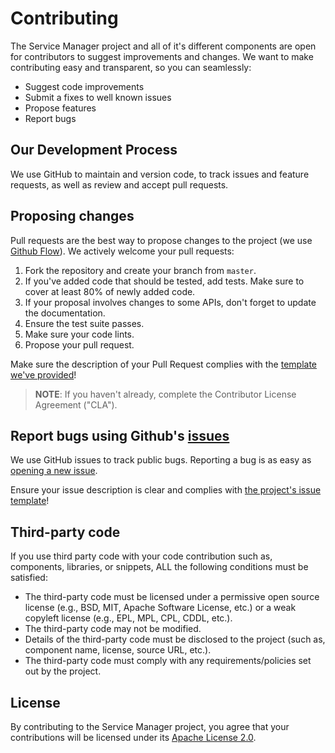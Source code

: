 # Contributing

The Service Manager project and all of it's different components are open for contributors to suggest improvements and changes. We want to make contributing easy and transparent, so you can seamlessly:

- Suggest code improvements
- Submit a fixes to well known issues
- Propose features
- Report bugs

## Our Development Process
We use GitHub to maintain and version code, to track issues and feature requests, as well as review and accept pull requests.

## Proposing changes
Pull requests are the best way to propose changes to the project (we use [Github Flow][1]). We actively welcome your pull requests:

1. Fork the repository and create your branch from `master`.
2. If you've added code that should be tested, add tests. Make sure to cover at least 80% of newly added code.
3. If your proposal involves changes to some APIs, don't forget to update the documentation.
4. Ensure the test suite passes.
5. Make sure your code lints.
6. Propose your pull request.

Make sure the description of your Pull Request complies with the [template we've provided][6]!

> **NOTE**: If you haven't already, complete the Contributor License Agreement ("CLA").

## Report bugs using Github's [issues][3]
We use GitHub issues to track public bugs. Reporting a bug is as easy as [opening a new issue][4].

Ensure your issue description is clear and complies with [the project's issue template][5]!

## Third-party code
If you use third party code with your code contribution such as, components, libraries, or snippets, ALL the following conditions must be satisfied:
- The third-party code must be licensed under a permissive open source license (e.g., BSD, MIT, Apache Software License, etc.) or a weak copyleft license (e.g., EPL, MPL, CPL, CDDL, etc.).
- The third-party code may not be modified.
- Details of the third-party code must be disclosed to the project (such as, component name, license, source URL, etc.).
- The third-party code must comply with any requirements/policies set out by the project.

## License
By contributing to the Service Manager project, you agree that your contributions will be licensed under its [Apache License 2.0][2].


[1]: https://guides.github.com/introduction/flow/index.html
[2]: https://github.com/Peripli/service-manager/blob/master/LICENSE
[3]: https://github.com/Peripli/service-manager/issues
[4]: https://github.com/Peripli/service-manager/issues/new
[5]: https://github.com/Peripli/service-manager/blob/master/ISSUE_TEMPLATE.md
[6]: https://github.com/Peripli/service-manager/blob/master/PULL_REQUEST_TEMPLATE.md
